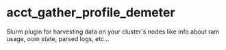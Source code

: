 
# acct_gather_profile_demeter
Slurm plugin for harvesting data on your cluster's nodes like info about ram usage, oom state, parsed logs, etc...

